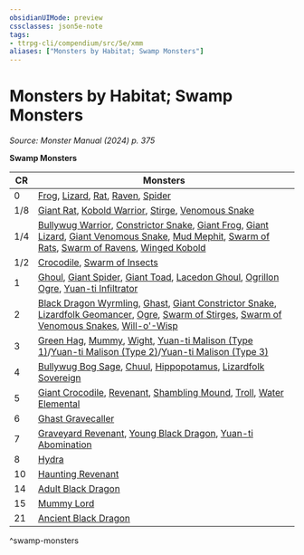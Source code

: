 ```yaml
---
obsidianUIMode: preview
cssclasses: json5e-note
tags:
- ttrpg-cli/compendium/src/5e/xmm
aliases: ["Monsters by Habitat; Swamp Monsters"]
---
```

# Monsters by Habitat; Swamp Monsters
*Source: Monster Manual (2024) p. 375* 

**Swamp Monsters**

| CR | Monsters |
|----|----------|
| 0 | [Frog](2-Mechanics/CLI/bestiary/beast/frog-xmm.md), [Lizard](2-Mechanics/CLI/bestiary/beast/lizard-xmm.md), [Rat](2-Mechanics/CLI/bestiary/beast/rat-xmm.md), [Raven](2-Mechanics/CLI/bestiary/beast/raven-xmm.md), [Spider](2-Mechanics/CLI/bestiary/beast/spider-xmm.md) |
| 1/8 | [Giant Rat](2-Mechanics/CLI/bestiary/beast/giant-rat-xmm.md), [Kobold Warrior](2-Mechanics/CLI/bestiary/dragon/kobold-warrior-xmm.md), [Stirge](2-Mechanics/CLI/bestiary/monstrosity/stirge-xmm.md), [Venomous Snake](2-Mechanics/CLI/bestiary/beast/venomous-snake-xmm.md) |
| 1/4 | [Bullywug Warrior](2-Mechanics/CLI/bestiary/fey/bullywug-warrior-xmm.md), [Constrictor Snake](2-Mechanics/CLI/bestiary/beast/constrictor-snake-xmm.md), [Giant Frog](2-Mechanics/CLI/bestiary/beast/giant-frog-xmm.md), [Giant Lizard](2-Mechanics/CLI/bestiary/beast/giant-lizard-xmm.md), [Giant Venomous Snake](2-Mechanics/CLI/bestiary/beast/giant-venomous-snake-xmm.md), [Mud Mephit](2-Mechanics/CLI/bestiary/elemental/mud-mephit-xmm.md), [Swarm of Rats](2-Mechanics/CLI/bestiary/beast/swarm-of-rats-xmm.md), [Swarm of Ravens](2-Mechanics/CLI/bestiary/beast/swarm-of-ravens-xmm.md), [Winged Kobold](2-Mechanics/CLI/bestiary/dragon/winged-kobold-xmm.md) |
| 1/2 | [Crocodile](2-Mechanics/CLI/bestiary/beast/crocodile-xmm.md), [Swarm of Insects](2-Mechanics/CLI/bestiary/beast/swarm-of-insects-xmm.md) |
| 1 | [Ghoul](2-Mechanics/CLI/bestiary/undead/ghoul-xmm.md), [Giant Spider](2-Mechanics/CLI/bestiary/beast/giant-spider-xmm.md), [Giant Toad](2-Mechanics/CLI/bestiary/beast/giant-toad-xmm.md), [Lacedon Ghoul](2-Mechanics/CLI/bestiary/undead/lacedon-ghoul-xmm.md), [Ogrillon Ogre](2-Mechanics/CLI/bestiary/giant/ogrillon-ogre-xmm.md), [Yuan-ti Infiltrator](2-Mechanics/CLI/bestiary/monstrosity/yuan-ti-infiltrator-xmm.md) |
| 2 | [Black Dragon Wyrmling](2-Mechanics/CLI/bestiary/dragon/black-dragon-wyrmling-xmm.md), [Ghast](2-Mechanics/CLI/bestiary/undead/ghast-xmm.md), [Giant Constrictor Snake](2-Mechanics/CLI/bestiary/beast/giant-constrictor-snake-xmm.md), [Lizardfolk Geomancer](2-Mechanics/CLI/bestiary/elemental/lizardfolk-geomancer-xmm.md), [Ogre](2-Mechanics/CLI/bestiary/giant/ogre-xmm.md), [Swarm of Stirges](2-Mechanics/CLI/bestiary/monstrosity/swarm-of-stirges-xmm.md), [Swarm of Venomous Snakes](2-Mechanics/CLI/bestiary/beast/swarm-of-venomous-snakes-xmm.md), [Will-o'-Wisp](2-Mechanics/CLI/bestiary/undead/will-o-wisp-xmm.md) |
| 3 | [Green Hag](2-Mechanics/CLI/bestiary/fey/green-hag-xmm.md), [Mummy](2-Mechanics/CLI/bestiary/undead/mummy-xmm.md), [Wight](2-Mechanics/CLI/bestiary/undead/wight-xmm.md), [Yuan-ti Malison (Type 1)](2-Mechanics/CLI/bestiary/monstrosity/yuan-ti-malison-type-1-xmm.md)/[Yuan-ti Malison (Type 2)](2-Mechanics/CLI/bestiary/monstrosity/yuan-ti-malison-type-2-xmm.md)/[Yuan-ti Malison (Type 3)](2-Mechanics/CLI/bestiary/monstrosity/yuan-ti-malison-type-3-xmm.md) |
| 4 | [Bullywug Bog Sage](2-Mechanics/CLI/bestiary/fey/bullywug-bog-sage-xmm.md), [Chuul](2-Mechanics/CLI/bestiary/aberration/chuul-xmm.md), [Hippopotamus](2-Mechanics/CLI/bestiary/beast/hippopotamus-xmm.md), [Lizardfolk Sovereign](2-Mechanics/CLI/bestiary/elemental/lizardfolk-sovereign-xmm.md) |
| 5 | [Giant Crocodile](2-Mechanics/CLI/bestiary/beast/giant-crocodile-xmm.md), [Revenant](2-Mechanics/CLI/bestiary/undead/revenant-xmm.md), [Shambling Mound](2-Mechanics/CLI/bestiary/plant/shambling-mound-xmm.md), [Troll](2-Mechanics/CLI/bestiary/giant/troll-xmm.md), [Water Elemental](2-Mechanics/CLI/bestiary/elemental/water-elemental-xmm.md) |
| 6 | [Ghast Gravecaller](2-Mechanics/CLI/bestiary/undead/ghast-gravecaller-xmm.md) |
| 7 | [Graveyard Revenant](2-Mechanics/CLI/bestiary/undead/graveyard-revenant-xmm.md), [Young Black Dragon](2-Mechanics/CLI/bestiary/dragon/young-black-dragon-xmm.md), [Yuan-ti Abomination](2-Mechanics/CLI/bestiary/monstrosity/yuan-ti-abomination-xmm.md) |
| 8 | [Hydra](2-Mechanics/CLI/bestiary/monstrosity/hydra-xmm.md) |
| 10 | [Haunting Revenant](2-Mechanics/CLI/bestiary/undead/haunting-revenant-xmm.md) |
| 14 | [Adult Black Dragon](2-Mechanics/CLI/bestiary/dragon/adult-black-dragon-xmm.md) |
| 15 | [Mummy Lord](2-Mechanics/CLI/bestiary/undead/mummy-lord-xmm.md) |
| 21 | [Ancient Black Dragon](2-Mechanics/CLI/bestiary/dragon/ancient-black-dragon-xmm.md) |
^swamp-monsters